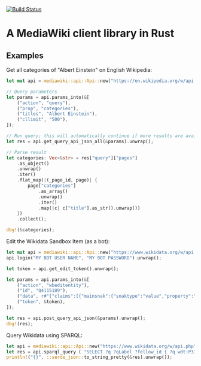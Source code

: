 [![Build Status](https://travis-ci.org/magnusmanske/mediawiki_rust.svg?branch=master)](https://travis-ci.org/magnusmanske/mediawiki_rust)

# A MediaWiki client library in Rust

## Examples
Get all categories of "Albert Einstein" on English Wikipedia:
```rust
let mut api = mediawiki::api::Api::new("https://en.wikipedia.org/w/api.php").unwrap();

// Query parameters
let params = api.params_into(&[
    ("action", "query"),
    ("prop", "categories"),
    ("titles", "Albert Einstein"),
    ("cllimit", "500"),
]);

// Run query; this will automatically continue if more results are available, and merge all results into one
let res = api.get_query_api_json_all(&params).unwrap();

// Parse result
let categories: Vec<&str> = res["query"]["pages"]
    .as_object()
    .unwrap()
    .iter()
    .flat_map(|(_page_id, page)| {
        page["categories"]
            .as_array()
            .unwrap()
            .iter()
            .map(|c| c["title"].as_str().unwrap())
    })
    .collect();

dbg!(&categories);
```

Edit the Wikidata Sandbox Item (as a bot):
```rust
let mut api = mediawiki::api::Api::new("https://www.wikidata.org/w/api.php").unwrap();
api.login("MY BOT USER NAME", "MY BOT PASSWORD").unwrap();

let token = api.get_edit_token().unwrap();

let params = api.params_into(&[
    ("action", "wbeditentity"),
    ("id", "Q4115189"),
    ("data", r#"{"claims":[{"mainsnak":{"snaktype":"value","property":"P1810","datavalue":{"value":"ExampleString","type":"string"}},"type":"statement","rank":"normal"}]}"#),
    ("token", &token),
]);

let res = api.post_query_api_json(&params).unwrap();
dbg!(res);
```
Query Wikidata using SPARQL:
```rust
let api = mediawiki::api::Api::new("https://www.wikidata.org/w/api.php").unwrap(); // Will determine the SPARQL API URL via site info data
let res = api.sparql_query ( "SELECT ?q ?qLabel ?fellow_id { ?q wdt:P31 wd:Q5 ; wdt:P6594 ?fellow_id . SERVICE wikibase:label { bd:serviceParam wikibase:language '[AUTO_LANGUAGE],en'. } }" ).unwrap() ;
println!("{}", ::serde_json::to_string_pretty(&res).unwrap());
```
